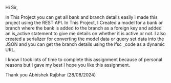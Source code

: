 Hi Sir,

In This Project you can get all bank and branch details easily i made this project using the REST API.
In This Project, I Created a model for a bank or branch where the bank is added to the branch as a foreign key and added an is_active statement to give me details on whether it is active or not.
I also created a serializer for converting the model data or query set data into the JSON and you can get the branch details using the ifsc _code as a dynamic URL.

I know I took lots of time to complete this assignment because of personal reasons but I gave my best I hope you like this assignment.

Thank you
Abhishek Rajbhar
(28/08/2024)
